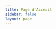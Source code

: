 ```yaml
---
title: Page d'Acceuil
sidebar: false
layout: page
---
```


<script lang="ts" setup>
import CardDate from '../../components/card/date.vue';
const features = {
title: 'Apprenti de Français',
description:
  "J'aimerais pouvoir écrire de beaux poèmes un jour.",
content: [
  {
	title: 'Pourquoi tu es triste ?',
	excerpt:'Ceux qui me comprennent,\ndisent que je suis triste.\n\nCeux qui ne me comprennent pas,\ndemandent ce que je veux.',
	date: '2022-02-09',
	tag: 'Poème',
link:'/fr/essai/2022-01-26-pourquoi-triste',
	author: 'Jianyu MA',
  },
  {
	title: 'À ma grand-mère',
	link: '/fr/essai/2022-01-10-grand-m%C3%A8re',
	excerpt:
	  `Tu es mon cœur le plus doux,
je n’ai rien appris de la mort et de la solitude.\n
Tu as collecté tous mes pleurs,
j’ai tout oublié de toi sauf mes larmes.`,
	date: '2022-01-10',
	tag: 'Poème',
	author: 'Jianyu MA',
	img: '/img/profile/jm_profile_bw.jpg'
  }
]
}
</script>

<CardDate :features="features" class="border-b-2" />
